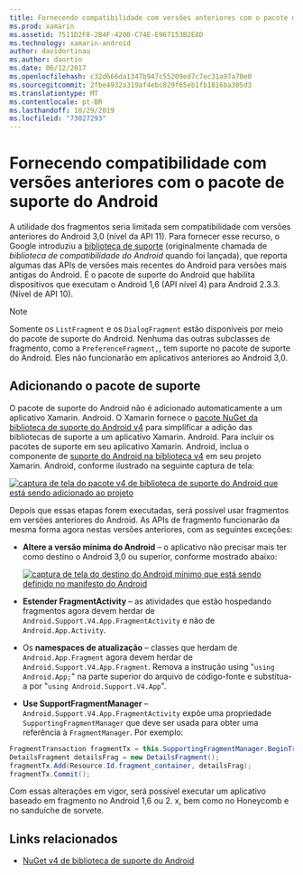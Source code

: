 ```yaml
---
title: Fornecendo compatibilidade com versões anteriores com o pacote de suporte do Android
ms.prod: xamarin
ms.assetid: 7511D2F8-2B4F-4200-C74E-E967153B2E8D
ms.technology: xamarin-android
author: davidortinau
ms.author: daortin
ms.date: 06/12/2017
ms.openlocfilehash: c32d666da1347b947c55209ed7c7ec31a97a70e0
ms.sourcegitcommit: 2fbe4932a319af4ebc829f65eb1fb1816ba305d3
ms.translationtype: MT
ms.contentlocale: pt-BR
ms.lasthandoff: 10/29/2019
ms.locfileid: "73027293"
---
```

# <a name="providing-backwards-compatibility-with-the-android-support-package"></a>Fornecendo compatibilidade com versões anteriores com o pacote de suporte do Android

A utilidade dos fragmentos seria limitada sem compatibilidade com versões anteriores do Android 3,0 (nível da API 11). Para fornecer esse recurso, o Google introduziu a [biblioteca de suporte](https://developer.android.com/sdk/compatibility-library.html) (originalmente chamada de *biblioteca de compatibilidade do Android* quando foi lançada), que reporta algumas das APIs de versões mais recentes do Android para versões mais antigas do Android. É o pacote de suporte do Android que habilita dispositivos que executam o Android 1,6 (API nível 4) para Android 2.3.3. (Nível de API 10).

> [!NOTE]
> Somente os `ListFragment` e os `DialogFragment` estão disponíveis por meio do pacote de suporte do Android. Nenhuma das outras subclasses de fragmento, como a `PreferenceFragment,`, tem suporte no pacote de suporte do Android. Eles não funcionarão em aplicativos anteriores ao Android 3,0. 

## <a name="adding-the-support-package"></a>Adicionando o pacote de suporte

O pacote de suporte do Android não é adicionado automaticamente a um aplicativo Xamarin. Android. O Xamarin fornece o [pacote NuGet da biblioteca de suporte do Android v4](https://www.nuget.org/packages/Xamarin.Android.Support.v4/) para simplificar a adição das bibliotecas de suporte a um aplicativo Xamarin. Android. Para incluir os pacotes de suporte em seu aplicativo Xamarin. Android, inclua o componente de [suporte do Android na biblioteca v4](https://www.nuget.org/packages/Xamarin.Android.Support.v4/) em seu projeto Xamarin. Android, conforme ilustrado na seguinte captura de tela: 

[![captura de tela do pacote v4 de biblioteca de suporte do Android que está sendo adicionado ao projeto](providing-backwards-compatibility-images/02-sml.png)](providing-backwards-compatibility-images/02.png#lightbox)

Depois que essas etapas forem executadas, será possível usar fragmentos em versões anteriores do Android. As APIs de fragmento funcionarão da mesma forma agora nestas versões anteriores, com as seguintes exceções: 

- **Altere a versão mínima do Android** &ndash; o aplicativo não precisar mais ter como destino o Android 3,0 ou superior, conforme mostrado abaixo: 

    [![captura de tela do destino do Android mínimo que está sendo definido no manifesto do Android](providing-backwards-compatibility-images/03-sml.png)](providing-backwards-compatibility-images/03.png#lightbox)

- **Estender FragmentActivity** &ndash; as atividades que estão hospedando fragmentos agora devem herdar de `Android.Support.V4.App.FragmentActivity` e não de `Android.App.Activity`. 

- Os **namespaces de atualização** &ndash; classes que herdam de `Android.App.Fragment` agora devem herdar de `Android.Support.V4.App.Fragment`. Remova a instrução using "`using Android.App;`" na parte superior do arquivo de código-fonte e substitua-a por "`using Android.Support.V4.App`". 

- **Use SupportFragmentManager** &ndash; `Android.Support.V4.App.FragmentActivity` expõe uma propriedade `SupportingFragmentManager` que deve ser usada para obter uma referência à `FragmentManager`. Por exemplo: 

```csharp
FragmentTransaction fragmentTx = this.SupportingFragmentManager.BeginTransaction();
DetailsFragment detailsFrag = new DetailsFragment();
fragmentTx.Add(Resource.Id.fragment_container, detailsFrag);
fragmentTx.Commit();
```

Com essas alterações em vigor, será possível executar um aplicativo baseado em fragmento no Android 1,6 ou 2. x, bem como no Honeycomb e no sanduíche de sorvete. 

## <a name="related-links"></a>Links relacionados

- [NuGet v4 de biblioteca de suporte do Android](https://www.nuget.org/packages/Xamarin.Android.Support.v4/)
